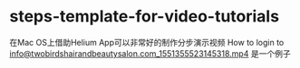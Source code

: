 # steps-template-for-video-tutorials

在Mac OS上借助Helium App可以非常好的制作分步演示视频
How to login to info@twobirdshairandbeautysalon.com_1551355523145318.mp4 是一个例子
